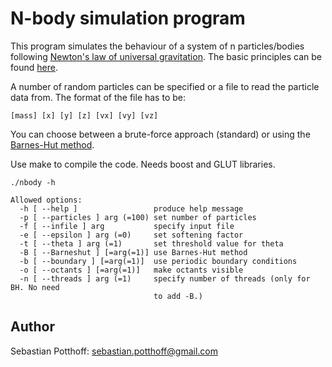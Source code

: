 # N-body simulation program

This program simulates the behaviour of a system of n particles/bodies following
[Newton's law of universal gravitation](https://en.wikipedia.org/wiki/Newton%27s_law_of_universal_gravitation "Newton").
The basic principles can be found [here](https://en.wikipedia.org/wiki/N-body_problem "N-body").

A number of random particles can be specified or  a file to read the particle data from. The format of the file has to be:

    [mass] [x] [y] [z] [vx] [vy] [vz]

You can choose between a brute-force approach (standard) or using the [Barnes-Hut method](https://en.wikipedia.org/wiki/Barnes–Hut_simulation "Barnes-Hut").


Use make to compile the code. Needs boost and GLUT libraries.


```
./nbody -h

Allowed options:
  -h [ --help ]                 produce help message
  -p [ --particles ] arg (=100) set number of particles
  -f [ --infile ] arg           specify input file
  -e [ --epsilon ] arg (=0)     set softening factor
  -t [ --theta ] arg (=1)       set threshold value for theta
  -B [ --Barneshut ] [=arg(=1)] use Barnes-Hut method
  -b [ --boundary ] [=arg(=1)]  use periodic boundary conditions
  -o [ --octants ] [=arg(=1)]   make octants visible
  -n [ --threads ] arg (=1)     specify number of threads (only for BH. No need
                                to add -B.)
```
Author
------
Sebastian Potthoff: <sebastian.potthoff@gmail.com>
